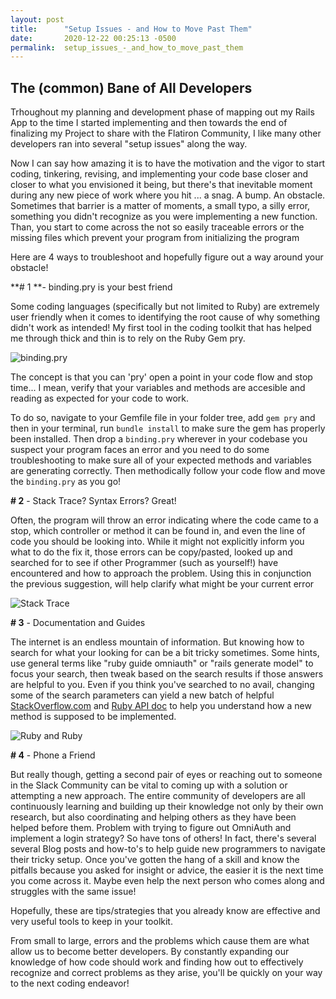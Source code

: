 ```yaml
---
layout: post
title:      "Setup Issues - and How to Move Past Them"
date:       2020-12-22 00:25:13 -0500
permalink:  setup_issues_-_and_how_to_move_past_them
---
```


## The (common) Bane of All Developers
 
Trhoughout my planning and development phase of mapping out my Rails App to the time I started implementing and then towards the end of finalizing my Project to share with the Flatiron Community, I like many other developers ran into several "setup issues" along the way.

Now I can say how amazing it is to have the motivation and the vigor to start coding, tinkering, revising, and implementing your code base closer and closer to what you envisioned it being, but there's that inevitable moment during any new piece of work where you hit ... a snag. A bump. An obstacle. Sometimes that barrier is a matter of moments, a small typo, a silly error, something you didn't recognize as you were implementing a new function. Than, you start to come across the not so easily traceable errors or the missing files which prevent your program from initializing the program

Here are 4 ways to troubleshoot and hopefully figure out a way around your obstacle!

**# 1 **- binding.pry is your best friend

Some coding languages (specifically but not limited to Ruby) are extremely user friendly when it comes to identifying the root cause of why something didn't work as intended! My first tool in the coding toolkit that has helped me through thick and thin is to rely on the Ruby Gem pry.


![binding.pry](https://i.imgur.com/lKkI6t1.png)


The concept is that you can 'pry' open a point in your code flow and stop time... I mean, verify that your variables and methods are accesible and reading as expected for your code to work.

To do so, navigate to your Gemfile file in your folder tree, add `gem pry` and then in your terminal, run `bundle install` to make sure the gem has properly been installed. Then drop a `binding.pry` wherever in your codebase you suspect your program faces an error and you need to do some troubleshooting to make sure all of your expected methods and variables are generating correctly. Then methodically follow your code flow and move the `binding.pry` as you go!

**# 2** - Stack Trace? Syntax Errors? Great!

Often, the program will throw an error indicating where the code came to a stop, which controller or method it can be found in, and even the line of code you should be looking into. While it might not explicitly inform you what to do the fix it, those errors can be copy/pasted, looked up and searched for to see if other Programmer (such as yourself!) have encountered and how to approach the problem. Using this in conjunction the previous suggestion, will help clarify what might be your current error

![Stack Trace](https://i.imgur.com/vUSzZxy.png)

**# 3** - Documentation and Guides

The internet is an endless mountain of information. But knowing how to search for what your looking for can be a bit tricky sometimes. Some hints, use general terms like "ruby guide omniauth" or "rails generate model" to focus your search, then tweak based on the search results if those answers are helpful to you. Even if you think you've searched to no avail, changing some of the search parameters can yield a new batch of helpful [StackOverflow.com](http://) and [Ruby API doc](https://api.rubyonrails.org/) to help you understand how a new method is supposed to be implemented.

![Ruby and Ruby](https://i.imgur.com/PdSGYvy.png)

**# 4** - Phone a Friend

But really though, getting a second pair of eyes or reaching out to someone in the Slack Community can be vital to coming up with a solution or attempting a new approach. The entire community of developers are all continuously learning and building up their knowledge not only by their own research, but also coordinating and helping others as they have been helped before them. Problem with trying to figure out OmniAuth and implement a login strategy? So have tons of others! In fact, there's several several Blog posts and how-to's to help guide new programmers to navigate their tricky setup. Once you've gotten the hang of a skill and know the pitfalls because you asked for insight or advice, the easier it is the next time you come across it. Maybe even help the next person who comes along and struggles with the same issue!


Hopefully, these are tips/strategies that you already know are effective and very useful tools to keep in your toolkit.

From small to large, errors and the problems which cause them are what allow us to become better developers. By constantly expanding our knowledge of how code should work and finding how out to effectively recognize and correct problems as they arise, you'll be quickly on your way to the next coding endeavor! 


